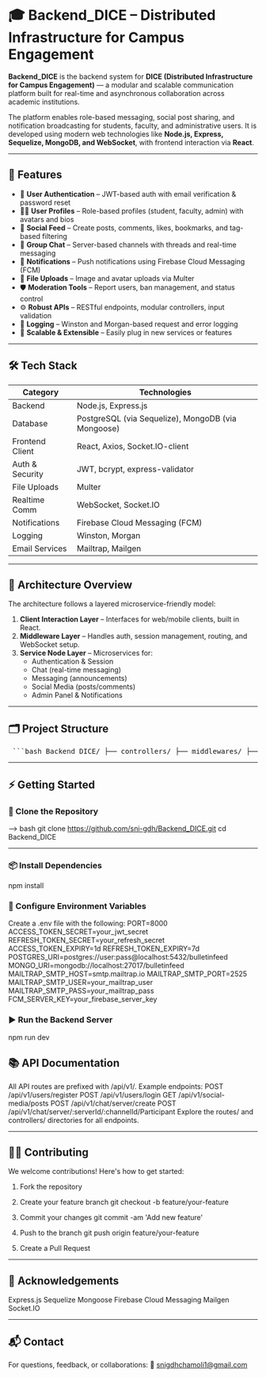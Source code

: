 # 🎓 Backend_DICE – Distributed Infrastructure for Campus Engagement

**Backend_DICE** is the backend system for **DICE (Distributed Infrastructure for Campus Engagement)** — a modular and scalable communication platform built for real-time and asynchronous collaboration across academic institutions.

The platform enables role-based messaging, social post sharing, and notification broadcasting for students, faculty, and administrative users. It is developed using modern web technologies like **Node.js, Express, Sequelize, MongoDB, and WebSocket**, with frontend interaction via **React**.

---

## 🚀 Features

- 🔐 **User Authentication** – JWT-based auth with email verification & password reset  
- 🧑‍🎓 **User Profiles** – Role-based profiles (student, faculty, admin) with avatars and bios  
- 📝 **Social Feed** – Create posts, comments, likes, bookmarks, and tag-based filtering  
- 💬 **Group Chat** – Server-based channels with threads and real-time messaging  
- 📣 **Notifications** – Push notifications using Firebase Cloud Messaging (FCM)  
- 📂 **File Uploads** – Image and avatar uploads via Multer  
- 🛡️ **Moderation Tools** – Report users, ban management, and status control  
- ⚙️ **Robust APIs** – RESTful endpoints, modular controllers, input validation  
- 📄 **Logging** – Winston and Morgan-based request and error logging  
- 🧩 **Scalable & Extensible** – Easily plug in new services or features  

---

## 🛠️ Tech Stack

| Category         | Technologies                                       |
|------------------|----------------------------------------------------|
| Backend          | Node.js, Express.js                                |
| Database         | PostgreSQL (via Sequelize), MongoDB (via Mongoose) |
| Frontend Client  | React, Axios, Socket.IO-client                     |
| Auth & Security  | JWT, bcrypt, express-validator                     |
| File Uploads     | Multer                                             |
| Realtime Comm    | WebSocket, Socket.IO                               |
| Notifications    | Firebase Cloud Messaging (FCM)                     |
| Logging          | Winston, Morgan                                    |
| Email Services   | Mailtrap, Mailgen                                  |

---

## 🧩 Architecture Overview

The architecture follows a layered microservice-friendly model:

1. **Client Interaction Layer** – Interfaces for web/mobile clients, built in React.
2. **Middleware Layer** – Handles auth, session management, routing, and WebSocket setup.
3. **Service Node Layer** – Microservices for:
   - Authentication & Session
   - Chat (real-time messaging)
   - Messaging (announcements)
   - Social Media (posts/comments)
   - Admin Panel & Notifications

---

## 🗂️ Project Structure
<pre> ```bash Backend_DICE/ ├── controllers/ ├── middlewares/ ├── models/ ├── routes/ ├── services/ ├── utils/ ├── config/ ├── uploads/ ├── socket/ ├── app.js ├── server.js ├── .env └── README.md ``` </pre>


---

## ⚡ Getting Started

### 🔄 Clone the Repository

--> bash
 git clone https://github.com/sni-gdh/Backend_DICE.git
 cd Backend_DICE

---

### 📦 Install Dependencies
 npm install

### 🔐 Configure Environment Variables
 Create a .env file with the following:
 PORT=8000
 ACCESS_TOKEN_SECRET=your_jwt_secret
 REFRESH_TOKEN_SECRET=your_refresh_secret
 ACCESS_TOKEN_EXPIRY=1d
 REFRESH_TOKEN_EXPIRY=7d
 POSTGRES_URI=postgres://user:pass@localhost:5432/bulletinfeed
 MONGO_URI=mongodb://localhost:27017/bulletinfeed
 MAILTRAP_SMTP_HOST=smtp.mailtrap.io
 MAILTRAP_SMTP_PORT=2525
 MAILTRAP_SMTP_USER=your_mailtrap_user 
 MAILTRAP_SMTP_PASS=your_mailtrap_pass
 FCM_SERVER_KEY=your_firebase_server_key

### ▶️ Run the Backend Server
 npm run dev

## 📚 API Documentation
 All API routes are prefixed with /api/v1/.
 Example endpoints:
 POST   /api/v1/users/register
 POST   /api/v1/users/login
 GET    /api/v1/social-media/posts
 POST   /api/v1/chat/server/create
 POST   /api/v1/chat/server/:serverId/:channelId/Participant
 Explore the routes/ and controllers/ directories for all endpoints.

---

## 🧑‍💻 Contributing
We welcome contributions! Here's how to get started:
 1. Fork the repository

 2. Create your feature branch
 git checkout -b feature/your-feature

 3. Commit your changes
 git commit -am 'Add new feature'

 4. Push to the branch
 git push origin feature/your-feature

 5. Create a Pull Request

---

## 🙏 Acknowledgements
 Express.js
 Sequelize
 Mongoose
 Firebase Cloud Messaging
 Mailgen
 Socket.IO

---

## 📬 Contact
 For questions, feedback, or collaborations:
 📧 snigdhchamoli1@gmail.com
